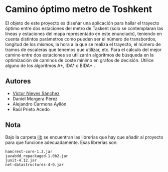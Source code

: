 # Camino óptimo metro de Toshkent

El objeto de este proyecto es diseñar una aplicación para hallar el trayecto óptimo entre dos
estaciones del metro de Taskent (solo se contemplaran las líneas y estaciones del mapa representado en
este enunciado), teniendo en cuenta distintos parámetros como pueden ser el número de transbordos,
longitud de los mismos, la hora a la que se realiza el trayecto, el número de tramos de escaleras que
tenemos que utilizar, etc. Para el cálculo del mejor camino entre dos estaciones se utilizarán algoritmos de
búsqueda en la optimización de caminos de coste mínimo en grafos de decisión. Utilice alguno de los
algoritmos A\*, IDA\* o BIDA\* .

## Autores
- [Víctor Nieves Sánchez](https://twitter.com/VictorNS69)
- Daniel Morgera Pérez
- Alejandro Carmona Ayllón
- Raúl Prieto Acedo

## Nota
Bajo la carpeta [lib](/lib) se encuentran las librerias que hay que añadir al proyecto para que funcione adecuadamente. Esas librerias son:
```
hamcrest-core-1.3.jar
javabdd_repackaged-1.0b2.jar
junit-4.12.jar
net-datastructures-4-0.jar
```
